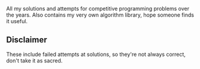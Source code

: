 All my solutions and attempts  for competitive programming problems over the years. Also contains my very own algorithm library, hope someone finds it useful.

Disclaimer
----
These include failed attempts at solutions, so they're not always correct, don't take it as sacred.
